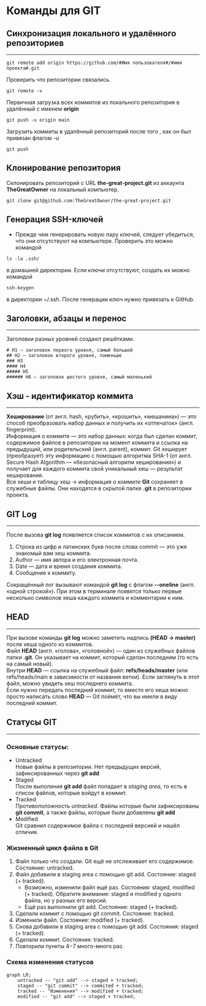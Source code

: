 # Команды для GIT
## Синхронизация локального и удалённого репозиториев
---
```
git remote add origin https://github.com/#Имя пользователя#/#имя проекта#.git
```

Проверить что репозитории связались.
```
git remote -v
```


Первичная загрузка всех коммитов из локального репозитория в удалённый с именем **origin**
```
git push -u origin main
```


Загрузить коммиты в удалённый репозиторий после того , как он был привязан флагом -u
```
git push
```

## Клонирование репозитория
Склонировать репозиторий с URL **the-great-project.git** из аккаунта **TheGreatOwner** на локальный компьютер.
```
git clone git@github.com:TheGreatOwner/the-great-project.git
```

## Генерация SSH-ключей
* Прежде чем генерировать новую пару ключей, следует убедиться, что они отсутствуют на компьютере. Проверить это можно командой 
```
ls -la .ssh/
``` 
в домашней директории. Если ключи отсутствуют, создать их можно командой 
```
ssh-keygen
``` 
в директории ~/.ssh. 
После генерации ключ нужно привязать к GitHub.
## Заголовки, абзацы и перенос
---
Заголовки разных уровней создают решётками.

```
# H1 — заголовок первого уровня, самый большой
## H2 — заголовок второго уровня, поменьше
### H3
#### H4
##### H5
###### H6 — заголовок шестого уровня, самый маленький
```

## Хэш - идентификатор коммита
---
**Хеширование** (от англ. hash, «рубить», «крошить», «мешанина») — это способ преобразовать набор данных и получить их «отпечаток» (англ. fingerprint).  
Информация о коммите — это набор данных: когда был сделан коммит, содержимое файлов в репозитории на момент коммита и ссылка на предыдущий, или родительский (англ. parent), коммит. Git хеширует (преобразует) эту информацию с помощью алгоритма SHA-1 (от англ. Secure Hash Algorithm — «безопасный алгоритм хеширования») и получает для каждого коммита свой 
уникальный хеш — результат хеширования.  
Все хеши и таблицу хеш → информация о коммите **Git** сохраняет в служебные файлы. Они находятся в скрытой папке **.git** в репозитории проекта.

## GIT Log
---
После вызова **git log** появляется список коммитов с их описанием.  
1. Строка из цифр и латинских букв после слова commit — это уже знакомый вам хеш коммита.
2. Author — имя автора и его электронная почта.
3. Date — дата и время создания коммита.
4. Сообщение к коммиту.  

Сокращённый лог вызывают командой **git log** с флагом **--oneline** (англ. «одной строкой»). При этом в терминале появятся только первые несколько символов хеша каждого коммита и комментарии к ним.

## HEAD
---
При вызове команды **git log** можно заметить надпись **(HEAD -> master)** после хеша одного из коммитов.  
Файл **HEAD** (англ. «голова», «головной») — один из служебных файлов папки **.git**. Он указывает на коммит, который сделан последним (то есть на самый новый).  
Внутри **HEAD** — ссылка на служебный файл: **refs/heads/master** (или refs/heads/main в зависимости от названия ветки). Если заглянуть в этот файл, можно увидеть хеш последнего коммита.  
Если нужно передать последний коммит, то вместо его хеша можно просто написать слово **HEAD** — Git поймёт, что вы имели в виду последний коммит.

## Статусы GIT
---
### Основные статусы:
- Untracked  
Новые файлы в репозитории. Нет предыдущих версий, зафиксированных через **git add**
- Staged  
После выполения **git add** файл попадает в *staging area*, то есть в список файлов, которые войдут в коммит. 
- Tracked  
Противоположность *untracked*. Файлы которые были зафиксированы **git commit**, а также файлы, которые были добавлены **git add**
- Modified  
Git сравнил содержимое файла с последней версией и нашёл отличия.

### Жизненный цикл файла в Git
1. Файл только что создали. Git ещё не отслеживает его содержимое. Состояние: untracked.
2. Файл добавили в staging area с помощью git add. Состояние: staged (+ tracked).
   - Возможно, изменили файл ещё раз. Состояния: staged, modified (+ tracked). Обратите внимание: staged и modified у одного файла, но у разных его версий.  
   - Ещё раз выполнили git add. Состояние: staged (+ tracked).
3. Сделали коммит с помощью git commit. Состояние: tracked.
4. Изменили файл. Состояние: modified (+ tracked).
5. Снова добавили в staging area с помощью git add. Состояния: staged (+ tracked).
6. Сделали коммит. Состояния: tracked.
7. Повторили пункты 4−7 много-много раз.

### Схема изменения статусов

```mermaid
graph LR;
	untracked -- "git add" --> staged + tracked;
	staged -- "git commit" --> commited + tracked;
	tracked -- "Изменения" --> modified + tracked;
	modified -- "git add" --> staged + tracked;
```